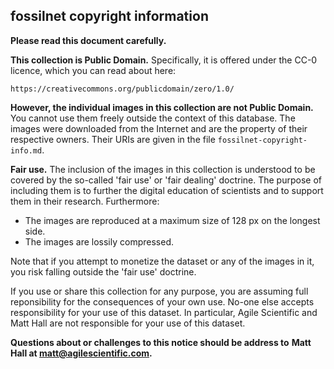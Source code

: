 ## fossilnet copyright information

**Please read this document carefully.**

**This collection is Public Domain.** Specifically, it is offered under the
CC-0 licence, which you can read about here:

    https://creativecommons.org/publicdomain/zero/1.0/

**However, the individual images in this collection are not Public Domain.**
You cannot use them freely outside the context of this database. The images
were downloaded from the Internet and are the property of their respective
owners. Their URIs are given in the file `fossilnet-copyright-info.md`.

**Fair use.** The inclusion of the images in this collection is understood to
be covered by the so-called 'fair use' or 'fair dealing' doctrine. The purpose
of including them is to further the digital education of scientists and to
support them in their research. Furthermore:

- The images are reproduced at a maximum size of 128 px on the longest side.
- The images are lossily compressed.

Note that if you attempt to monetize the dataset or any of the images in it,
you risk falling outside the 'fair use' doctrine.

If you use or share this collection for any purpose, you are assuming full
reponsibility for the consequences of your own use. No-one else accepts
responsibility for your use of this dataset. In particular, Agile Scientific
and Matt Hall are not responsible for your use of this dataset.

**Questions about or challenges to this notice should be address to**
**Matt Hall at matt@agilescientific.com.**
